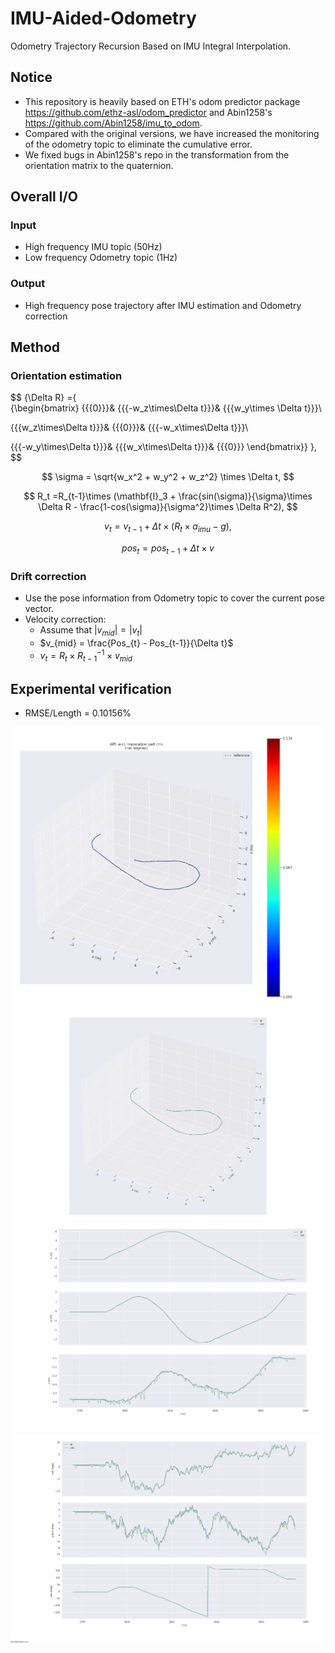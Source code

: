 # IMU-Aided-Odometry
Odometry Trajectory Recursion Based on IMU Integral Interpolation.

## Notice
* This repository is heavily based on ETH's odom predictor package https://github.com/ethz-asl/odom_predictor and Abin1258's https://github.com/Abin1258/imu_to_odom.
* Compared with the original versions, we have increased the monitoring of the odometry topic to eliminate the cumulative error.
* We fixed bugs in Abin1258's repo in the transformation from the orientation matrix to the quaternion.

## Overall I/O

### Input
* High frequency IMU topic (50Hz)
* Low frequency Odometry topic (1Hz)
### Output
* High frequency pose trajectory after IMU estimation and Odometry correction

## Method
### Orientation estimation

$$
{\Delta R} ={  
{\begin{bmatrix}
{{{0}}}&
{{{-w_z\times\Delta t}}}&
{{{w_y\times \Delta t}}}\\

{{{w_z\times\Delta t}}}&
{{{0}}}&
{{{-w_x\times\Delta t}}}\\

{{{-w_y\times\Delta t}}}&
{{{w_x\times\Delta t}}}&
{{{0}}}
\end{bmatrix}} },
$$

$$
\sigma = \sqrt{w_x^2 + w_y^2 + w_z^2} \times \Delta t,
$$

$$
R_t  =R_{t-1}\times (\mathbf{I}_3 + \frac{sin(\sigma)}{\sigma}\times \Delta R - \frac{1-cos(\sigma)}{\sigma^2}\times \Delta R^2),
$$

$$
v_t = v_{t-1} + \Delta t \times (R_t \times a_{imu} - g),
$$

$$
pos_t = pos_{t-1} + \Delta t \times v
$$

### Drift correction
* Use the pose information from Odometry topic to cover the current pose vector.
* Velocity correction:
    * Assume that $|v_{mid}| = |v_{t}|$
    * $v_{mid} = \frac{Pos_{t} - Pos_{t-1}}{\Delta t}$
    * $v_t = R_t\times R_{t-1}^{-1}\times v_{mid}$

## Experimental verification
* RMSE/Length = 0.10156%

![](./figs/ape.png)
![](./figs/traj1.png)
![](./figs/traj2.png)
![](./figs/traj3.png)